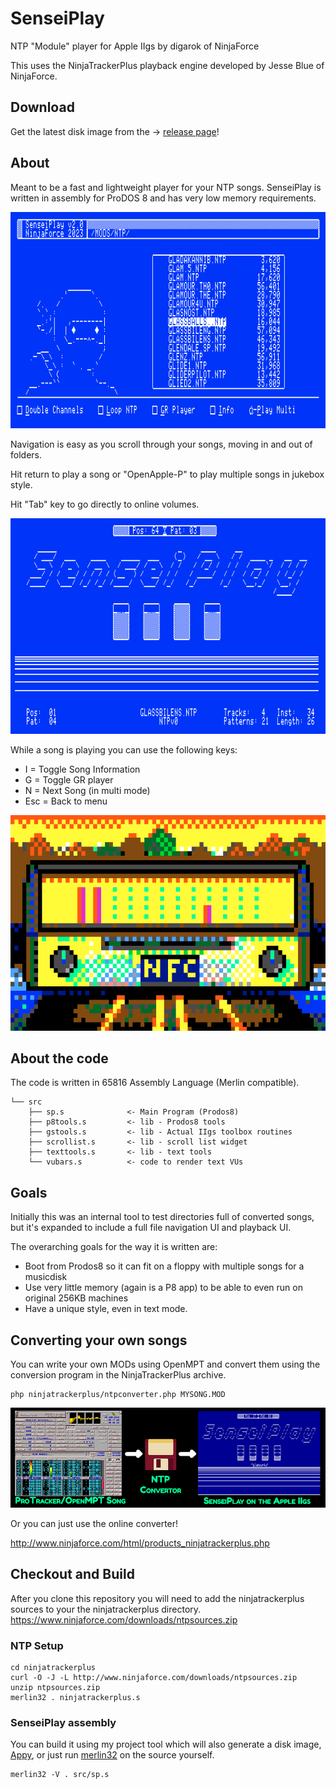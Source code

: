 # SenseiPlay

NTP "Module" player for Apple IIgs by digarok of NinjaForce

This uses the NinjaTrackerPlus playback engine developed by Jesse Blue of NinjaForce.

## Download

Get the latest disk image from the -> [release page](https://github.com/digarok/senseiplay/releases)!

## About

Meant to be a fast and lightweight player for your NTP songs.  SenseiPlay is written in assembly for ProDOS 8 and has very low memory requirements. 

![Menu](assets/doc/menu.png)

Navigation is easy as you scroll through your songs, moving in and out of folders. 

Hit return to play a song or "OpenApple-P" to play multiple songs in jukebox style.

Hit "Tab" key to go directly to online volumes.

![Player](assets/doc/playerinfo.png)

While a song is playing you can use the following keys:

- I = Toggle Song Information
- G = Toggle GR player
- N = Next Song (in multi mode)
- Esc = Back to menu

![GR Player](assets/doc/grplayer.png)



## About the code

The code is written in 65816 Assembly Language (Merlin compatible).

```
└── src
    ├── sp.s              <- Main Program (Prodos8)
    ├── p8tools.s         <- lib - Prodos8 tools
    ├── gstools.s         <- lib - Actual IIgs toolbox routines
    ├── scrollist.s       <- lib - scroll list widget
    ├── texttools.s       <- lib - text tools
    └── vubars.s          <- code to render text VUs
```

## Goals

Initially this was an internal tool to test directories full of converted songs, but it's expanded to include a full file navigation UI and playback UI.

The overarching goals for the way it is written are:
- Boot from Prodos8 so it can fit on a floppy with multiple songs for a musicdisk
- Use very little memory (again is a P8 app) to be able to even run on original 256KB machines
- Have a unique style, even in text mode.  

## Converting your own songs

You can write your own MODs using OpenMPT and convert them using the conversion program in the NinjaTrackerPlus archive.  
```
php ninjatrackerplus/ntpconverter.php MYSONG.MOD
```

![Conversion](assets/doc/conversion.png)

Or you can just use the online converter!

http://www.ninjaforce.com/html/products_ninjatrackerplus.php

## Checkout and Build 

After you clone this repository you will need to add the ninjatrackerplus sources to your the ninjatrackerplus directory.  
https://www.ninjaforce.com/downloads/ntpsources.zip

### NTP Setup

```
cd ninjatrackerplus
curl -O -J -L http://www.ninjaforce.com/downloads/ntpsources.zip
unzip ntpsources.zip
merlin32 . ninjatrackerplus.s
```

### SenseiPlay assembly

You can build it using my project tool which will also generate a disk image, [Appy](https://github.com/digarok/appy), or just run [merlin32](https://brutaldeluxe.fr/products/crossdevtools/merlin/) on the source yourself. 
```
merlin32 -V . src/sp.s
``` 